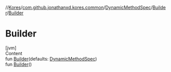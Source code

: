 //[Kores](../../../index.md)/[com.github.jonathanxd.kores.common](../../index.md)/[DynamicMethodSpec](../index.md)/[Builder](index.md)/[Builder](-builder.md)



# Builder  
[jvm]  
Content  
fun [Builder](-builder.md)(defaults: [DynamicMethodSpec](../index.md))  
fun [Builder](-builder.md)()  



